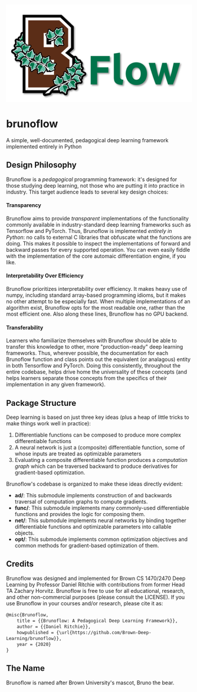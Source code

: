 ![Brunoflow Logo Image](/logo.png)

# brunoflow
A simple, well-documented, pedagogical deep learning framework implemented entirely in Python

## Design Philosophy
Brunoflow is a *pedagogical* programming framework: it's designed for those studying deep learning, not those who are putting it into practice in industry.
This target audience leads to several key design choices:

#### Transparency
Brunoflow aims to provide *transparent* implementations of the functionality commonly available in industry-standard deep learning frameworks such as Tensorflow and PyTorch.
Thus, Brunoflow is implemented *entirely in Python*: no calls to external C libraries that obfuscate what the functions are doing.
This makes it possible to inspect the implementations of forward and backward passes for every supported operation.
You can even easily fiddle with the implementation of the core automaic differentiation engine, if you like.

#### Interpretability Over Efficiency
Brunoflow prioritizes interpretability over efficiency.
It makes heavy use of numpy, including standard array-based programming idioms, but it makes no other attempt to be especially fast.
When multiple implementations of an algorithm exist, Brunoflow opts for the most readable one, rather than the most efficient one.
Also along these lines, Brunoflow has no GPU backend.

#### Transferability
Learners who familiarize themselves with Brunoflow should be able to transfer this knowledge to other, more "production-ready" deep learning frameworks.
Thus, wherever possible, the documentation for each Brunoflow function and class points out the equivalent (or analagous) entity in both Tensorflow and PyTorch.
Doing this consistently, throughout the entire codebase, helps drive home the universality of these concepts (and helps learners separate those concepts from the specifics of their implementation in any given framework).


## Package Structure
Deep learning is based on just three key ideas (plus a heap of little tricks to make things work well in practice):
1. Differentiable functions can be composed to produce more complex differentiable functions
1. A neural network is just a (composite) differentiable function, some of whose inputs are treated as optimizable parameters
1. Evaluating a composite differentiable function produces a *computation graph* which can be traversed backward to produce derivatives for gradient-based optimization.

Brunoflow's codebase is organized to make these ideas directly evident:
* **ad/**: This submodule implements construction of and backwards traversal of computation graphs to compute gradients.
* **func/**: This submodule implements many commonly-used differentiable functions and provides the logic for composing them.
* **net/**: This submodule implements neural networks by binding together differentiable functions and optimizable parameters into callable objects.
* **opt/**: This submodule implements common optimization objectives and common methods for gradient-based optimization of them.


## Credits
Brunoflow was designed and implemented for Brown CS 1470/2470 Deep Learning by Professor Daniel Ritchie with contributions from former Head TA Zachary Horvitz.
Brunoflow is free to use for all educational, research, and other non-commercial purposes (please consult the LICENSE).
If you use Brunoflow in your courses and/or research, please cite it as:
  
    @misc{Brunoflow,
        title = {{Brunoflow: A Pedagogical Deep Learning Framework}},
        author = {{Daniel Ritchie}},
        howpublished = {\url{https://github.com/Brown-Deep-Learning/brunoflow}},
        year = {2020}
    }

## The Name
Brunoflow is named after Brown University's mascot, Bruno the bear.

